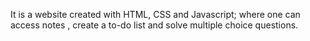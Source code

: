 It is a website created with HTML, CSS and Javascript; where one can access notes , create a to-do list and solve multiple choice questions.
